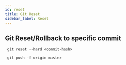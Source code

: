 ```yaml
---
id: reset
title: Git Reset
sidebar_label: Reset
---
```


## Git Reset/Rollback to specific commit

```
 git reset --hard <commit-hash>
```

```
 git push -f origin master
 ```

